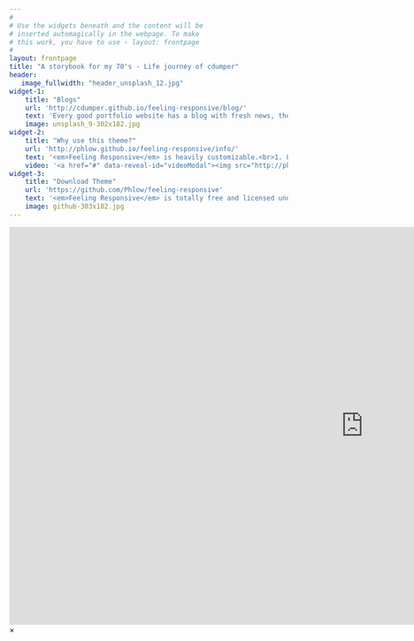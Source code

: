 ```yaml
---
#
# Use the widgets beneath and the content will be
# inserted automagically in the webpage. To make
# this work, you have to use › layout: frontpage
#
layout: frontpage
title: "A storybook for my 70's - Life journey of cdumper"
header:
   image_fullwidth: "header_unsplash_12.jpg"
widget-1:
    title: "Blogs"
    url: 'http://cdumper.github.io/feeling-responsive/blog/'
    text: 'Every good portfolio website has a blog with fresh news, thoughts and develop&shy;ments of your activities. <em>Feeling Responsive</em> offers you a fully functional blog with an archive page to give readers a quick overview of all your posts.'
    image: unsplash_9-302x182.jpg
widget-2:
    title: "Why use this theme?"
    url: 'http://phlow.github.io/feeling-responsive/info/'
    text: '<em>Feeling Responsive</em> is heavily customizable.<br>1. Language-Support :)<br>2. Optimized for speed and it&#39;s responsive.<br>3. Built on <a href="http://foundation.zurb.com/">Foundation Framework</a>.<br>4. Seven different Headers.<br>5. Customizable navigation, footer,...'
    video: '<a href="#" data-reveal-id="videoModal"><img src="http://phlow.github.io/feeling-responsive/images/start-video-feeling-responsive-302x182.jpg" width="302" height="182" alt=""></a>'
widget-3:
    title: "Download Theme"
    url: 'https://github.com/Phlow/feeling-responsive'
    text: '<em>Feeling Responsive</em> is totally free and licensed under the MIT License. Make it your own and do with it what you want. Grab your copy or clone it at GitHub and start your website with it. Then tell me via Twitter <a href="http://twitter.com/phlow">@phlow</a>.'
    image: github-303x182.jpg
---
```



<div id="videoModal" class="reveal-modal large" data-reveal="">
  <div class="flex-video widescreen vimeo" style="display: block;">
    <iframe width="1280" height="720" src="https://www.youtube.com/embed/3b5zCFSmVvU" frameborder="0" allowfullscreen></iframe>
  </div>
  <a class="close-reveal-modal">&#215;</a>
</div>
